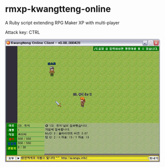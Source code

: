 # rmxp-kwangtteng-online
A Ruby script extending RPG Maker XP with multi-player

Attack key: CTRL

![screenshot](https://github.com/swparkaust/rmxp-kwangtteng-online/raw/master/img/d89b65b33b71e8bb65b1d53939505828..jpeg)
